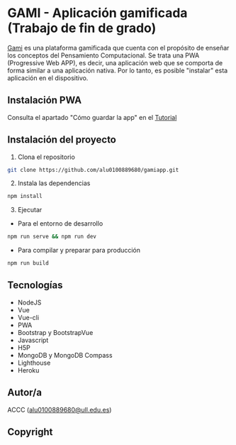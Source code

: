 # GAMI - Aplicación gamificada (Trabajo de fin de grado)

[Gami](https://appgami.herokuapp.com) es una plataforma gamificada que cuenta con el propósito de enseñar los conceptos del Pensamiento Computacional. Se trata una PWA (Progressive Web APP), es decir, una aplicación web que se comporta de forma similar a una aplicación nativa. Por lo tanto, es posible "instalar" esta aplicación en el dispositivo.

## Instalación PWA

Consulta el apartado "Cómo guardar la app" en el [Tutorial](https://appgami.herokuapp.com/tutorial)

## Instalación del proyecto

1. Clona el repositorio

```bash
git clone https://github.com/alu0100889680/gamiapp.git
```

2. Instala las dependencias

```bash
npm install
```

3. Ejecutar

- Para el entorno de desarrollo

```bash
npm run serve && npm run dev
```

- Para compilar y preparar para producción

```bash
npm run build
```

## Tecnologías

- NodeJS
- Vue
- Vue-cli
- PWA
- Bootstrap y BootstrapVue
- Javascript
- H5P
- MongoDB y MongoDB Compass
- Lighthouse
- Heroku

## Autor/a

ACCC (alu0100889680@ull.edu.es)

## Copyright
